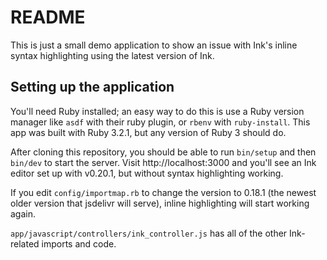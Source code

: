 # README

This is just a small demo application to show an issue with Ink's inline syntax highlighting using the latest version of Ink.

## Setting up the application

You'll need Ruby installed; an easy way to do this is use a Ruby version manager like `asdf` with their ruby plugin, or `rbenv` with `ruby-install`. This app was built with Ruby 3.2.1, but any version of Ruby 3 should do.

After cloning this repository, you should be able to run `bin/setup` and then `bin/dev` to start the server. Visit http://localhost:3000 and you'll see an Ink editor set up with v0.20.1, but without syntax highlighting working.

If you edit `config/importmap.rb` to change the version to 0.18.1 (the newest older version that jsdelivr will serve), inline highlighting will start working again.

`app/javascript/controllers/ink_controller.js` has all of the other Ink-related imports and code.
